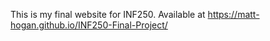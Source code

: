 This is my final website for INF250. Available at https://matt-hogan.github.io/INF250-Final-Project/
